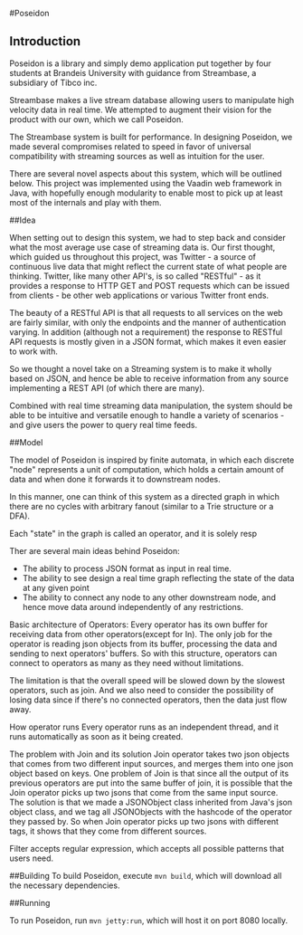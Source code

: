 #Poseidon

## Introduction
Poseidon is a library and simply demo application put together by four students at Brandeis University with guidance from Streambase, a subsidiary of Tibco inc.

Streambase makes a live stream database allowing users to manipulate high velocity data in real time. We attempted to augment their vision for the product with our own, which we call Poseidon. 

The Streambase system is built for performance. In designing Poseidon, we made several compromises related to speed in favor of universal compatibility with streaming sources as well as intuition for the user. 

There are several novel aspects about this system, which will be outlined below. This project was implemented using the Vaadin web framework in Java, with hopefully enough modularity to enable most to pick up at least most of the internals and play with them.

##Idea

When setting out to design this system, we had to step back and consider what the most average use case of streaming data is. Our first thought, which guided us throughout this project, was Twitter - a source of continuous live data that might reflect the current state of what people are thinking. Twitter, like many other API's, is so called "RESTful" - as it provides a response to HTTP GET and POST requests which can be issued from clients - be other web applications or various
Twitter front ends.

The beauty of a RESTful API is that all requests to all services on the web are fairly similar, with only the endpoints and the manner of authentication varying. In addition (although not a requirement) the response to RESTful API requests is mostly given in a JSON format, which makes it even easier to work with.

So we thought a novel take on a Streaming system is to make it wholly based on JSON, and hence be able to receive information from any source implementing a REST API (of which there are many).

Combined with real time streaming data manipulation, the system should be able to be intuitive and versatile enough to handle a variety of scenarios - and give users the power to query real time feeds. 

##Model

The model of Poseidon is inspired by finite automata, in which each discrete "node" represents a unit of computation, which holds a certain amount of data and when done it forwards it to downstream nodes. 

In this manner, one can think of this system as a directed graph in which there are no cycles with arbitrary fanout (similar to a Trie structure or a DFA).

Each "state" in the graph is called an operator, and it is solely resp

Ther are several main ideas behind Poseidon:

- The ability to process JSON format as input in real time.
- The ability to see design a real time graph reflecting the state of the data at any given point
- The ability to connect any node to any other downstream node, and hence move data around independently of any restrictions.


Basic architecture of Operators:
Every operator has its own buffer for receiving data from other operators(except for In). The only job for the operator is reading json objects from its buffer, processing the data and sending to next operators' buffers. So with this structure, operators can connect to operators as many as they need without limitations.

The limitation is that the overall speed will be slowed down by the slowest operators, such as join. And we also need to consider the possibility of losing data since if there's no connected operators, then the data just flow away.

How operator runs
Every operator runs as an independent thread, and it runs automatically as soon as it being created.

The problem with Join and its solution Join operator takes two json objects that comes from two different input sources, and merges them into one json object based on keys. One problem of Join is that since all the output of its previous operators are put into the same buffer of join, it is possible that the Join operator picks up two jsons that come from the same input source.
The solution is that we made a JSONObject class inherited from Java's json object class, and we tag all JSONObjects with the hashcode of the operator they passed by. So when Join operator picks up two jsons with different tags, it shows that they come from different sources.

Filter accepts regular expression, which accepts all possible patterns that users need.

##Building
To build Poseidon, execute `mvn build`, which will download all the necessary dependencies.

##Running

To run Poseidon, run `mvn jetty:run`, which will host it on port 8080 locally. 
